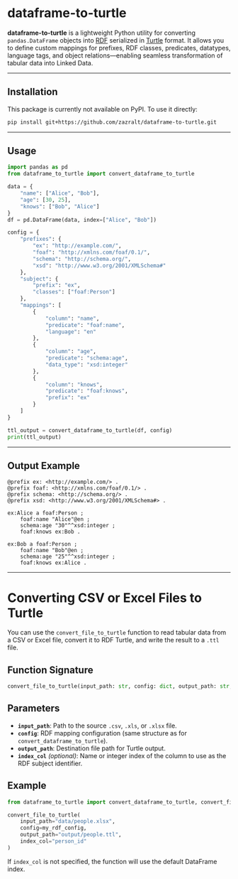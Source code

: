 # dataframe-to-turtle

**dataframe-to-turtle** is a lightweight Python utility for converting `pandas.DataFrame` objects into [RDF](https://www.w3.org/RDF/) serialized in [Turtle](https://www.w3.org/TR/turtle/) format. It allows you to define custom mappings for prefixes, RDF classes, predicates, datatypes, language tags, and object relations—enabling seamless transformation of tabular data into Linked Data.

---

## Installation

This package is currently not available on PyPI. To use it directly:

```bash
pip install git+https://github.com/zazralt/dataframe-to-turtle.git
````

---

## Usage

```python
import pandas as pd
from dataframe_to_turtle import convert_dataframe_to_turtle

data = {
    "name": ["Alice", "Bob"],
    "age": [30, 25],
    "knows": ["Bob", "Alice"]
}
df = pd.DataFrame(data, index=["Alice", "Bob"])

config = {
    "prefixes": {
        "ex": "http://example.com/",
        "foaf": "http://xmlns.com/foaf/0.1/",
        "schema": "http://schema.org/",
        "xsd": "http://www.w3.org/2001/XMLSchema#"
    },
    "subject": {
        "prefix": "ex",
        "classes": ["foaf:Person"]
    },
    "mappings": [
        {
            "column": "name",
            "predicate": "foaf:name",
            "language": "en"
        },
        {
            "column": "age",
            "predicate": "schema:age",
            "data_type": "xsd:integer"
        },
        {
            "column": "knows",
            "predicate": "foaf:knows",
            "prefix": "ex"
        }
    ]
}

ttl_output = convert_dataframe_to_turtle(df, config)
print(ttl_output)
```

---

## Output Example

```turtle
@prefix ex: <http://example.com/> .
@prefix foaf: <http://xmlns.com/foaf/0.1/> .
@prefix schema: <http://schema.org/> .
@prefix xsd: <http://www.w3.org/2001/XMLSchema#> .

ex:Alice a foaf:Person ;
    foaf:name "Alice"@en ;
    schema:age "30"^^xsd:integer ;
    foaf:knows ex:Bob .

ex:Bob a foaf:Person ;
    foaf:name "Bob"@en ;
    schema:age "25"^^xsd:integer ;
    foaf:knows ex:Alice .
```

---

# Converting CSV or Excel Files to Turtle

You can use the `convert_file_to_turtle` function to read tabular data from a CSV or Excel file, convert it to RDF Turtle, and write the result to a `.ttl` file.

## Function Signature

```python
convert_file_to_turtle(input_path: str, config: dict, output_path: str, index_col: str = None) -> None
````

## Parameters

* **`input_path`**: Path to the source `.csv`, `.xls`, or `.xlsx` file.
* **`config`**: RDF mapping configuration (same structure as for `convert_dataframe_to_turtle`).
* **`output_path`**: Destination file path for Turtle output.
* **`index_col`** *(optional)*: Name or integer index of the column to use as the RDF subject identifier.

## Example

```python
from dataframe_to_turtle import convert_dataframe_to_turtle, convert_file_to_turtle

convert_file_to_turtle(
    input_path="data/people.xlsx",
    config=my_rdf_config,
    output_path="output/people.ttl",
    index_col="person_id"
)
```

If `index_col` is not specified, the function will use the default DataFrame index.

